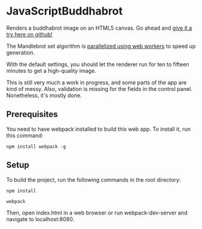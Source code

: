 # JavaScriptBuddhabrot

Renders a buddhabrot image on an HTML5 canvas.  Go ahead and [give it a try here on github!](https://kenhalbert.github.io/javascript-buddhabrot/)

The Mandlebrot set algorithm is [parallelized using web workers](http://kenhalbert.com/posts/parallelization-with-web-workers) to speed up generation.

With the default settings, you should let the renderer run for ten to fifteen minutes to get a high-quality image.

This is still very much a work in progress, and some parts of the app are kind of messy.  Also, validation is missing for the fields in the control panel.  Nonetheless, it's mostly done.

## Prerequisites

You need to have webpack installed to build this web app.  To install it, run this command:

```	
npm install webpack -g
```

## Setup

To build the project, run the following commands in the root directory:

```
npm install

webpack
```

Then, open index.html in a web browser or run webpack-dev-server and navigate to localhost:8080.
